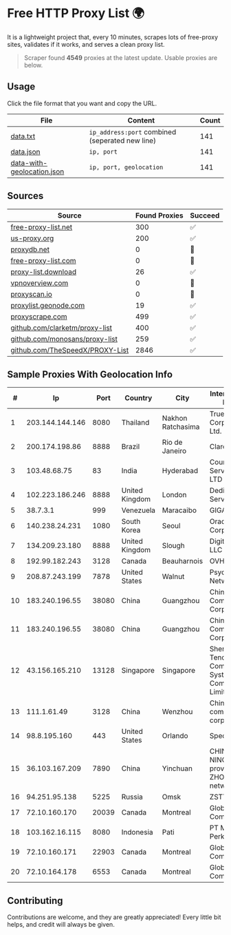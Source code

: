 
# Free HTTP Proxy List 🌍

It is a lightweight project that, every 10 minutes, scrapes lots of free-proxy sites, validates if it works, and serves a clean proxy list.


> Scraper found **4549** proxies at the latest update. Usable proxies are below.

## Usage

Click the file format that you want and copy the URL.


|File|Content|Count|
|----|-------|-----|
|[data.txt](https://raw.githubusercontent.com/themiralay/Proxy-List-World/master/data.txt)|`ip_address:port` combined (seperated new line)|141|
|[data.json](https://raw.githubusercontent.com/themiralay/Proxy-List-World/master/data.json)|`ip, port`|141|
|[data-with-geolocation.json](https://raw.githubusercontent.com/themiralay/Proxy-List-World/master/data-with-geolocation.json)|`ip, port, geolocation`|141|

## Sources

|Source|Found Proxies|Succeed|
|------|-------------|-------|
|[free-proxy-list.net](https://free-proxy-list.net)|300|✅|
|[us-proxy.org](https://www.us-proxy.org)|200|✅|
|[proxydb.net](http://proxydb.net)|0|🚫|
|[free-proxy-list.com](https://free-proxy-list.com/?page=&port=&type%5B%5D=http&type%5B%5D=https&up_time=0&search=Search)|0|🚫|
|[proxy-list.download](https://www.proxy-list.download/HTTP)|26|✅|
|[vpnoverview.com](https://vpnoverview.com/privacy/anonymous-browsing/free-proxy-servers)|0|🚫|
|[proxyscan.io](https://www.proxyscan.io)|0|🚫|
|[proxylist.geonode.com](https://proxylist.geonode.com/api/proxy-list?limit=300&page=1&sort_by=lastChecked&sort_type=desc&protocols=http,https)|19|✅|
|[proxyscrape.com](https://api.proxyscrape.com/v2/?request=displayproxies&protocol=http&timeout=10000&country=all&ssl=all&anonymity=all)|499|✅|
|[github.com/clarketm/proxy-list](https://raw.githubusercontent.com/clarketm/proxy-list/master/proxy-list-raw.txt)|400|✅|
|[github.com/monosans/proxy-list](https://raw.githubusercontent.com/monosans/proxy-list/main/proxies/http.txt)|259|✅|
|[github.com/TheSpeedX/PROXY-List](https://raw.githubusercontent.com/TheSpeedX/PROXY-List/master/http.txt)|2846|✅|


## Sample Proxies With Geolocation Info

|#|Ip|Port|Country|City|Internet Service Provider|
|-|--|----|-------|----|-------------------------|
|1|203.144.144.146|8080|Thailand|Nakhon Ratchasima|True Internet Corporation CO. Ltd.|
|2|200.174.198.86|8888|Brazil|Rio de Janeiro|Claro S.A|
|3|103.48.68.75|83|India|Hyderabad|Country Online Services PVT LTD|
|4|102.223.186.246|8888|United Kingdom|London|Dedicated Servers|
|5|38.7.3.1|999|Venezuela|Maracaibo|GIGAPOP, C.A.|
|6|140.238.24.231|1080|South Korea|Seoul|Oracle Corporation|
|7|134.209.23.180|8888|United Kingdom|Slough|DigitalOcean, LLC|
|8|192.99.182.243|3128|Canada|Beauharnois|OVH Hosting|
|9|208.87.243.199|7878|United States|Walnut|Psychz Networks|
|10|183.240.196.55|38080|China|Guangzhou|China Mobile Communications Corporation|
|11|183.240.196.55|38080|China|Guangzhou|China Mobile Communications Corporation|
|12|43.156.165.210|13128|Singapore|Singapore|Shenzhen Tencent Computer Systems Company Limited|
|13|111.1.61.49|3128|China|Wenzhou|China Mobile communications corporation|
|14|98.8.195.160|443|United States|Orlando|Spectrum|
|15|36.103.167.209|7890|China|Yinchuan|CHINANET NINGXIA province ZHONGWEI IDC network|
|16|94.251.95.138|5225|Russia|Omsk|ZSTTK|
|17|72.10.160.170|20039|Canada|Montreal|GloboTech Communications|
|18|103.162.16.115|8080|Indonesia|Pati|PT Mega Data Perkasa|
|19|72.10.160.171|22903|Canada|Montreal|GloboTech Communications|
|20|72.10.164.178|6553|Canada|Montreal|GloboTech Communications|



## Contributing

Contributions are welcome, and they are greatly appreciated! Every
little bit helps, and credit will always be given.

